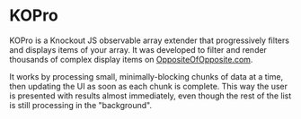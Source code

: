KOPro
=====

KOPro is a Knockout JS observable array extender that progressively filters and displays items of your array. 
It was developed to filter and render thousands of complex display items on [OppositeOfOpposite.com](http://www.oppositeofopposite.com/).

It works by processing small, minimally-blocking chunks of data at a time, then updating the UI as soon as each chunk is complete.
This way the user is presented with results almost immediately, even though the rest of the list is still processing in the "background".

